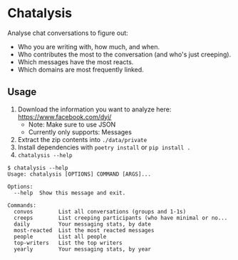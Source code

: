 Chatalysis
==========

Analyse chat conversations to figure out:

 - Who you are writing with, how much, and when.
 - Who contributes the most to the conversation (and who's just creeping).
 - Which messages have the most reacts.
 - Which domains are most frequently linked.


## Usage

 1. Download the information you want to analyze here: https://www.facebook.com/dyi/
    - Note: Make sure to use JSON
    - Currently only supports: Messages
 2. Extract the zip contents into `./data/private`
 3. Install dependencies with `poetry install` or `pip install .`
 3. `chatalysis --help`

```
$ chatalysis --help
Usage: chatalysis [OPTIONS] COMMAND [ARGS]...

Options:
  --help  Show this message and exit.

Commands:
  convos        List all conversations (groups and 1-1s)
  creeps        List creeping participants (who have minimal or no...
  daily         Your messaging stats, by date
  most-reacted  List the most reacted messages
  people        List all people
  top-writers   List the top writers
  yearly        Your messaging stats, by year
```
